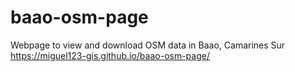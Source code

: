 # baao-osm-page
Webpage to view and download OSM data in Baao, Camarines Sur
https://miguel123-gis.github.io/baao-osm-page/
